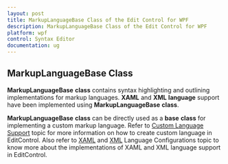 ```yaml
---
layout: post
title: MarkupLanguageBase Class of the Edit Control for WPF
description: MarkupLanguageBase Class of the Edit Control for WPF
platform: wpf
control: Syntax Editor
documentation: ug
---
```


## MarkupLanguageBase Class

**MarkupLanguageBase** **class** contains syntax highlighting and outlining implementations for markup languages. **XAML** and **XML** **language** support have been implemented using **MarkupLanguageBase** **class**.

**MarkupLanguageBase** **class** can be directly used as a **base** **class** for implementing a custom markup language. Refer to [Custom Language Support](#_Custom_Language_Support "") topic for more information on how to create custom language in EditControl. Also refer to [XAML](#_XAML "") and [XML](#_XML ) Language Configurations topic to know more about the implementations of XAML and XML language support in EditControl.

